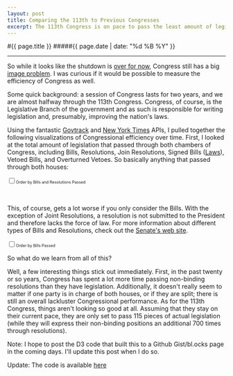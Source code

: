 ```yaml
---
layout: post
title: Comparing the 113th to Previous Congresses
excerpt: The 113th Congress is on pace to pass the least amount of legislation since the 1950s -- examining Congressional legislative history with the D3 library.
---
```



#{{ page.title }}
#####{{ page.date | date: "%d %B %Y" }}

<hr>

So while it looks like the shutdown is [over for now](http://www.nytimes.com/2013/10/17/us/congress-budget-debate.html?hp&_r=0), Congress still has a big [image problem](http://www.gallup.com/poll/165281/congress-job-approval-falls-amid-gov-shutdown.aspx). I was curious if it would be possible to measure the efficiency of Congress as well.

Some quick background: a session of Congress lasts for two years, and we are almost halfway through the 113th Congress. Congress, of course, is the Legislative Branch of the government and as such is responsible for writing legislation and, presumably, improving the nation's laws.

Using the fantastic [Govtrack](https://www.govtrack.us/developers/api) and [New York Times](http://developer.nytimes.com/docs/congress_api) APIs, I pulled together the following visualizations of Congressional efficiency over time. First, I looked at the total amount of legislation that passed through both chambers of Congress, including Bills, Resolutions, Join Resolutions, Signed Bills ([Laws](http://www.youtube.com/watch?v=tyeJ55o3El0)), Vetoed Bills, and Overturned Vetoes. So basically anything that passed through both houses:

<label style="font-size: 9px"><input type="checkbox" id="billsandresinput">Order by Bills and Resolutions Passed</label>
<script>

var billsandres = [{'dem_houses': -1, 'total_bills': 1876, 'congress': '83rd', 'congress_number': 83}, {'dem_houses': -1, 'total_bills': 2012, 'congress': '84th', 'congress_number': 84}, {'dem_houses': -1, 'total_bills': 1825, 'congress': '85th', 'congress_number': 85}, {'dem_houses': -1, 'total_bills': 1379, 'congress': '86th', 'congress_number': 86}, {'dem_houses': -1, 'total_bills': 1658, 'congress': '87th', 'congress_number': 87}, {'dem_houses': -1, 'total_bills': 1119, 'congress': '88th', 'congress_number': 88}, {'dem_houses': -1, 'total_bills': 1386, 'congress': '89th', 'congress_number': 89}, {'dem_houses': -1, 'total_bills': 1064, 'congress': '90th', 'congress_number': 90}, {'dem_houses': -1, 'total_bills': 1037, 'congress': '91st', 'congress_number': 91}, {'dem_houses': -1, 'total_bills': 851, 'congress': '92nd', 'congress_number': 92}, {'dem_houses': -1, 'total_bills': 1598, 'congress': '93rd', 'congress_number': 93}, {'dem_houses': -1, 'total_bills': 1669, 'congress': '94th', 'congress_number': 94}, {'dem_houses': -1, 'total_bills': 1719, 'congress': '95th', 'congress_number': 95}, {'dem_houses': -1, 'total_bills': 1563, 'congress': '96th', 'congress_number': 96}, {'dem_houses': -1, 'total_bills': 898, 'congress': '97th', 'congress_number': 97}, {'dem_houses': -1, 'total_bills': 1012, 'congress': '98th', 'congress_number': 98}, {'dem_houses': -1, 'total_bills': 1020, 'congress': '99th', 'congress_number': 99}, {'dem_houses': -1, 'total_bills': 1112, 'congress': '100th', 'congress_number': 100}, {'dem_houses': -1, 'total_bills': 1279, 'congress': '101st', 'congress_number': 101}, {'dem_houses': 2, 'total_bills': 1212, 'congress': '102nd', 'congress_number': 102}, {'dem_houses': 2, 'total_bills': 996, 'congress': '103rd', 'congress_number': 103}, {'dem_houses': 0, 'total_bills': 939, 'congress': '104th', 'congress_number': 104}, {'dem_houses': 0, 'total_bills': 1028, 'congress': '105th', 'congress_number': 105}, {'dem_houses': 0, 'total_bills': 1380, 'congress': '106th', 'congress_number': 106}, {'dem_houses': 0, 'total_bills': 1069, 'congress': '107th', 'congress_number': 107}, {'dem_houses': 0, 'total_bills': 1374, 'congress': '108th', 'congress_number': 108}, {'dem_houses': 0, 'total_bills': 1512, 'congress': '109th', 'congress_number': 109}, {'dem_houses': 1, 'total_bills': 1897, 'congress': '110th', 'congress_number': 110}, {'dem_houses': 2, 'total_bills': 1851, 'congress': '111st', 'congress_number': 111}, {'dem_houses': 1, 'total_bills': 1007, 'congress': '112nd', 'congress_number': 112}, {'dem_houses': 1, 'total_bills': 313, 'congress': '113rd', 'congress_number': 113}, {'dem_houses': -2, 'total_bills': 801, 'congress': '113rd (proj)', 'congress_number': 114}]

function billsPassed(data, input, autosort) {
  var margin = {left: 40, right: 20, top: 20, bottom: 60},
      width = 520 - margin.left - margin.right,
      height = 300 - margin.top - margin.bottom;


  var xBar = d3.scale.ordinal()
            .domain(data.map(function(d) { return d.congress; }))
            .rangeRoundBands([0, width], .1);

  var yBar = d3.scale.linear()
            .domain([0, d3.max(data, function(d) { return d.total_bills; }) + 100])
            .range([height, 0]);

  var color = d3.scale.ordinal()
            .domain([0,2])
            .range(['B2182B','4575B4','8073AC'])

  var xAxis = d3.svg.axis()
                .scale(xBar)
                .orient('bottom')

  var yAxisBar = d3.svg.axis()
                .scale(yBar)
                .orient('left');

  var svgBar = d3.select('section').append('svg')
                .attr('width', width + margin.left + margin.right)
                .attr('height', height + margin.top + margin.bottom)
              .append('g')
                .attr('transform', 'translate(' + margin.left + ',' + margin.top + ')');

  svgBar.append('g')
    .attr('class', 'x axis')
    .attr('font-size', '9px')
    .attr("transform", "translate(0," + (height) + ")")
    .call(xAxis)
    .selectAll('text')
      .style("text-anchor", "end")
      .attr('transform', function(d) {
        return 'rotate(-45)';
      })

  svgBar.append('g')
      .attr('class', 'y axis')
      .attr('font-size', '9px')
      .call(yAxisBar)

  svgBar.selectAll('.bar')
      .data(data)
    .enter().append('rect')
      .attr('class','bar')
      .attr('x', function(d) { return xBar(d.congress); })
      .attr('width', xBar.rangeBand())
      .attr('y', function(d) { return yBar(d.total_bills); })
      .attr('height', function(d) { return height - yBar(d.total_bills) })
      .style('stroke', 'white')
      .style('fill', function(d) { 
        if(d.dem_houses === -1) return "grey"
        else if (d.dem_houses === -2) return "bcbddc"
        else return color(d.dem_houses); })

  d3.select(input).on("change", change);

  if(autosort === true) {
      var sortTimeout = setTimeout(function() {
        d3.select(input).property("checked", true).each(change);
      }, 5000);
    }

  function change() {
    clearTimeout(sortTimeout);

    var x0 = xBar.domain(data.sort(this.checked
        ? function(a, b) { return b.total_bills - a.total_bills; }
        : function(a, b) { return d3.ascending(a.congress_number, b.congress_number); })
        .map(function(d) { return d.congress; }))
        .copy();

    var transition = svgBar.transition().duration(750),
        delay = function(d, i) { return i * 50; };


    transition.selectAll(".bar")
        .delay(delay)
        .attr("x", function(d) { return x0(d.congress); });

    transition.select(".x.axis")
        .call(xAxis)
      .selectAll("g")
        .delay(delay)
      .selectAll('text')
        .style("text-anchor", "end")
        .attr('transform', function(d) {
          return 'rotate(-45)';
        });
  }
};

billsPassed(billsandres, '#billsandresinput', true);
</script><br>

This, of course, gets a lot worse if you only consider the Bills. With the exception of Joint Resolutions, a resolution is not submitted to the President and therefore lacks the force of law. For more information about different types of Bills and Resolutions, check out the [Senate's web site](http://www.senate.gov/reference/glossary_term/concurrent_resolution.htm).

<label style="font-size: 9px"><input type="checkbox" id="billsonlyinput">Order by Bills Passed</label>
<script>
var billsonly = [{'dem_houses': -1, 'total_bills': 1783, 'congress_number': 83, 'congress': "83rd"}, {'dem_houses': -1, 'total_bills': 1921, 'congress_number': 84, 'congress': "84th"}, {'dem_houses': -1, 'total_bills': 1719, 'congress_number': 85, 'congress': "85th"}, {'dem_houses': -1, 'total_bills': 1293, 'congress_number': 86, 'congress': "86th"}, {'dem_houses': -1, 'total_bills': 1566, 'congress_number': 87, 'congress': "87th"}, {'dem_houses': -1, 'total_bills': 1024, 'congress_number': 88, 'congress': "88th"}, {'dem_houses': -1, 'total_bills': 1279, 'congress_number': 89, 'congress': "89th"}, {'dem_houses': -1, 'total_bills': 994, 'congress_number': 90, 'congress': "90th"}, {'dem_houses': -1, 'total_bills': 937, 'congress_number': 91, 'congress': "91st"}, {'dem_houses': -1, 'total_bills': 764, 'congress_number': 92, 'congress': "92nd"}, {'dem_houses': -1, 'total_bills': 778, 'congress_number': 93, 'congress': "93rd"}, {'dem_houses': -1, 'total_bills': 734, 'congress_number': 94, 'congress': "94th"}, {'dem_houses': -1, 'total_bills': 806, 'congress_number': 95, 'congress': "95th"}, {'dem_houses': -1, 'total_bills': 736, 'congress_number': 96, 'congress': "96th"}, {'dem_houses': -1, 'total_bills': 530, 'congress_number': 97, 'congress': "97th"}, {'dem_houses': -1, 'total_bills': 678, 'congress_number': 98, 'congress': "98th"}, {'dem_houses': -1, 'total_bills': 688, 'congress_number': 99, 'congress': "99th"}, {'dem_houses': -1, 'total_bills': 765, 'congress_number': 100, 'congress': "100th"}, {'dem_houses': -1, 'total_bills': 681, 'congress_number': 101, 'congress': "101st"}, {'dem_houses': 2, 'total_bills': 628, 'congress_number': 102, 'congress': "102nd"}, {'dem_houses': 2, 'total_bills': 490, 'congress_number': 103, 'congress': "103rd"}, {'dem_houses': 0, 'total_bills': 343, 'congress_number': 104, 'congress': "104th"}, {'dem_houses': 0, 'total_bills': 408, 'congress_number': 105, 'congress': "105th"}, {'dem_houses': 0, 'total_bills': 612, 'congress_number': 106, 'congress': "106th"}, {'dem_houses': 0, 'total_bills': 389, 'congress_number': 107, 'congress': "107th"}, {'dem_houses': 0, 'total_bills': 509, 'congress_number': 108, 'congress': "108th"}, {'dem_houses': 0, 'total_bills': 486, 'congress_number': 109, 'congress': "109th"}, {'dem_houses': 1, 'total_bills': 465, 'congress_number': 110, 'congress': "110th"}, {'dem_houses': 2, 'total_bills': 386, 'congress_number': 111, 'congress': "111st"}, {'dem_houses': 1, 'total_bills': 286, 'congress_number': 112, 'congress': "112nd"}, {'dem_houses': 1, 'total_bills': 45, 'congress_number': 113, 'congress': "113rd"}, {'dem_houses': -2, 'total_bills': 115.16, 'congress_number': 114, 'congress': "113rd (proj)"}]
billsPassed(billsonly, '#billsonlyinput', false)
</script>

So what do we learn from all of this?

Well, a few interesting things stick out immediately. First, in the past twenty or so years, Congress has spent a lot more time passing non-binding resolutions than they have legislation. Additionally, it doesn't really seem to matter if one party is in charge of both houses, or if they are split; there is still an overall lackluster Congressional performance. As for the 113th Congress, things aren't looking so good at all. Assuming that they stay on their current pace, they are only set to pass 115 pieces of actual legislation (while they will express their non-binding positions an additional 700 times through resolutions). 

Note: I hope to post the D3 code that built this to a Github Gist/bl.ocks page in the coming days. I'll update this post when I do so.

Update: The code is available [here](http://bl.ocks.org/bsmithgall/7033944)